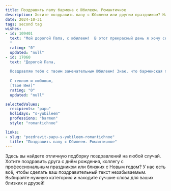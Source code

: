 ```yaml
---
title: Поздравить папу бармена с Юбилеем. Романтичное
description: Хотите поздравить папу с Юбилеем или другим праздником? Наш ИИ создаст незабываемое поздравление, а вы обязательно выделитесь среди других.  
date: 2024-10-31
tags: second tag
wishes:
- id: 109401
  text: "Мой дорогой Папа, с юбилеем!  В этот прекрасный день я хочу сказать тебе, как сильно я тебя люблю. Твой талант, твоё мастерство бармена — это лишь малая часть того очарования, которым ты наделяешь этот мир. Ты — человек, способный наполнить каждый момент радостью и теплом, как лучший коктейль, созданный твоими заботливыми руками. Пусть твоя жизнь будет яркой, как лучшие напитки, а счастье переполняет тебя, как бокал, до краев наполненный любовью.  С юбилеем, мой любимый Папа!
  "
  rating: "0"
  updated: "null"
- id: 17060
  text: "Дорогой Папа,
  
  Поздравляю тебя с твоим замечательным Юбилеем! Знаю, что барменская профессия требует не только мастерства, но и душевного тепла, которым ты всегда щедро делишься с каждым посетителем. Пусть каждый глоток твоего любимого напитка будет наполнен радостью и любовью, а каждый новый день приносит тебе вдохновение и новые успехи. Ты не только мастер своего дела, но и источник вдохновения для всех нас. С днем рождения, Папа! Пусть этот день будет таким же незабываемым, как и твои самые изысканные коктейли.
  
  С теплом и любовью,
  [Твоё Имя]"
  rating: "0"
  updated: "null"

selectedValues:
  recipients: "papu"
  holidays: "s-yubileem"
  professions: "barmen"
  style: "romantichnoe"

links:
- slug: "pozdravit-papu-s-yubileem-romantichnoe"
  title: "Поздравить папу с Юбилеем. Романтичное"
---
```


Здесь вы найдете отличную подборку поздравлений на любой случай.
Хотите поздравить друга с днём рождения, коллегу с профессиональным праздником или близких с Новым годом? У нас есть всё, чтобы сделать ваш поздравительный текст незабываемым. Выбирайте нужную категорию и находите лучшие слова для ваших близких и друзей!
